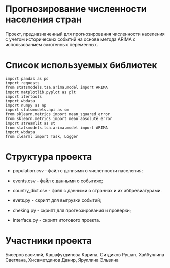 # Прогнозирование численности населения стран

Проект, предназначенный для прогнозирования численности населения с учетом исторических событий на основе метода ARIMA с использованием экзогенных переменных.

# Список используемых библиотек
```
import pandas as pd
import requests
from statsmodels.tsa.arima.model import ARIMA
import matplotlib.pyplot as plt
import itertools
import wbdata
import numpy as np
import statsmodels.api as sm
from sklearn.metrics import mean_squared_error
from sklearn.metrics import mean_absolute_error
import streamlit as st
from statsmodels.tsa.arima.model import ARIMA
import wbdata
from clearml import Task, Logger
```

# Структура проекта

- population.csv - файл с данными о численности населения;
- events.csv - файл с данными о событиях;
- country_dict.csv - файл с данными о страннах и их аббревиатурами.

- evets.py - скрипт для выгрузки событий;
- cheking.py - скрипт для прогнозирования и проверки;
- interface.py - скрипт итогового проекта.

# Участники проекта
Бисеров василий, Кашафутдинова Карина, Ситдиков Рушан, Хайбуллина Светлана, Хисаметдинов Данир, Яруллина Эльвина

